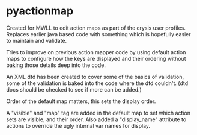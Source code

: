 # pyactionmap
Created for MWLL to edit action maps as part of the crysis user profiles. Replaces earlier java based code with something which is hopefully easier to maintain and validate. 

Tries to improve on previous action mapper code by using default action maps to configure how the keys are displayed and their ordering without baking those details deep into the code.

An XML dtd has been created to cover some of the basics of validation, some of the validation is baked into the code where the dtd couldn't.
(dtd docs should be checked to see if more can be added.)

Order of the default map matters, this sets the display order.

A "visible" and "map" tag are added in the default map to set which action sets are visible, and their order.
Also added a "display_name" attribute to actions to override the ugly internal var names for display. 
